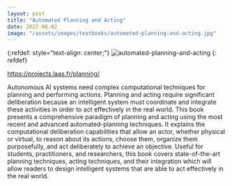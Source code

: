 ```yaml
---
layout: post
title: "Automated Planning and Acting"
date: 2022-08-02
image: "/assets/images/textbooks/automated-planning-and-acting.jpg"
---
```


{:refdef: style="text-align: center;"}
![automated-planning-and-acting]({{site.baseurl}}/assets/images/textbooks/automated-planning-and-acting.jpg)
{: refdef}

https://projects.laas.fr/planning/

Autonomous AI systems need complex computational techniques for planning and performing actions. Planning and acting require significant deliberation because an intelligent system must coordinate and integrate these activities in order to act effectively in the real world. This book presents a comprehensive paradigm of planning and acting using the most recent and advanced automated-planning techniques. It explains the computational deliberation capabilities that allow an actor, whether physical or virtual, to reason about its actions, choose them, organize them purposefully, and act deliberately to achieve an objective. Useful for students, practitioners, and researchers, this book covers state-of-the-art planning techniques, acting techniques, and their integration which will allow readers to design intelligent systems that are able to act effectively in the real world.